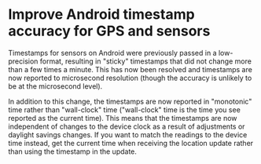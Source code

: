 # Improve Android timestamp accuracy for GPS and sensors

Timestamps for sensors on Android were previously passed in a low-precision
format, resulting in "sticky" timestamps that did not change more than a few
times a minute. This has now been resolved and timestamps are now reported to
microsecond resolution (though the accuracy is unlikely to be at the microsecond
level).

In addition to this change, the timestamps are now reported in "monotonic" time
rather than "wall-clock" time ("wall-clock" time is the time you see reported
as the current time). This means that the timestamps are now independent of
changes to the device clock as a result of adjustments or daylight savings
changes. If you want to match the readings to the device time instead, get the
current time when receiving the location update rather than using the timestamp
in the update.

